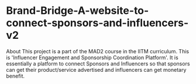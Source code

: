# Brand-Bridge-A-website-to-connect-sponsors-and-influencers-v2
About This project is a part of the MAD2 course in the IITM curriculum. This is 'Influencer Engagement and Sponsorship Coordination Platform'. It is essentially a platform to connect Sponsors and Influencers so that sponsors can get their product/service advertised and influencers can get monetary benefit.
